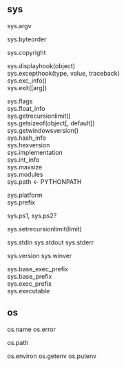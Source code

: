 ## sys

sys.argv

sys.byteorder

sys.copyright

sys.displayhook(object)  
sys.excepthook(type, value, traceback)  
sys.exc_info()  
sys.exit([arg])  

sys.flags  
sys.float_info  
sys.getrecursionlimit()  
sys.getsizeof(object[, default])  
sys.getwindowsversion()  
sys.hash_info  
sys.hexversion  
sys.implementation  
sys.int_info  
sys.maxsize  
sys.modules  
sys.path <- PYTHONPATH

sys.platform  
sys.prefix

sys.ps1, sys.ps2?

sys.setrecursionlimit(limit)

sys.stdin
sys.stdout
sys.stderr

sys.version
sys.winver

sys.base_exec_prefix  
sys.base_prefix  
sys.exec_prefix  
sys.executable  

## os

os.name
os.error

os.path

os.environ
os.getenv
os.putenv
